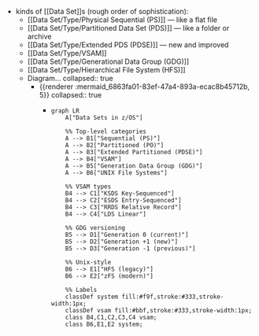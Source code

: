 - kinds of [[Data Set]]s (rough order of sophistication):
	- [[Data Set/Type/Physical Sequential (PS)]] — like a flat file
	- [[Data Set/Type/Partitioned Data Set (PDS)]] — like a folder or archive
	- [[Data Set/Type/Extended PDS (PDSE)]] — new and improved
	- [[Data Set/Type/VSAM]]
	- [[Data Set/Type/Generational Data Group (GDG)]]
	- [[Data Set/Type/Hierarchical File System (HFS)]]
	- Diagram...
	  collapsed:: true
		- {{renderer :mermaid_6863fa01-83ef-47a4-893a-ecac8b45712b, 5}}
		  collapsed:: true
			- ```mermaid
			  graph LR
			      A["Data Sets in z/OS"]
			  
			      %% Top-level categories
			      A --> B1["Sequential (PS)"]
			      A --> B2["Partitioned (PO)"]
			      A --> B3["Extended Partitioned (PDSE)"]
			      A --> B4["VSAM"]
			      A --> B5["Generation Data Group (GDG)"]
			      A --> B6["UNIX File Systems"]
			  
			      %% VSAM types
			      B4 --> C1["KSDS Key-Sequenced"]
			      B4 --> C2["ESDS Entry-Sequenced"]
			      B4 --> C3["RRDS Relative Record"]
			      B4 --> C4["LDS Linear"]
			  
			      %% GDG versioning
			      B5 --> D1["Generation 0 (current)"]
			      B5 --> D2["Generation +1 (new)"]
			      B5 --> D3["Generation -1 (previous)"]
			  
			      %% Unix-style
			      B6 --> E1["HFS (legacy)"]
			      B6 --> E2["zFS (modern)"]
			  
			      %% Labels
			      classDef system fill:#f9f,stroke:#333,stroke-width:1px;
			      classDef vsam fill:#bbf,stroke:#333,stroke-width:1px;
			      class B4,C1,C2,C3,C4 vsam;
			      class B6,E1,E2 system;
			  ```